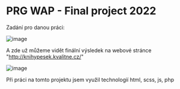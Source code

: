 # PRG WAP - Final project 2022

Zadání pro danou práci:

![image](https://user-images.githubusercontent.com/59620950/163875216-8f269e9c-3147-40c8-980a-d005d3525500.png)

A zde už můžeme vidět finální výsledek na webové stránce "http://knihypesek.kvalitne.cz/"

![image](https://user-images.githubusercontent.com/59620950/163875460-e2445048-b3ef-44ae-bcdf-fe7f340a9212.png)

Při práci na tomto projektu jsem využil technologií html, scss, js, php
